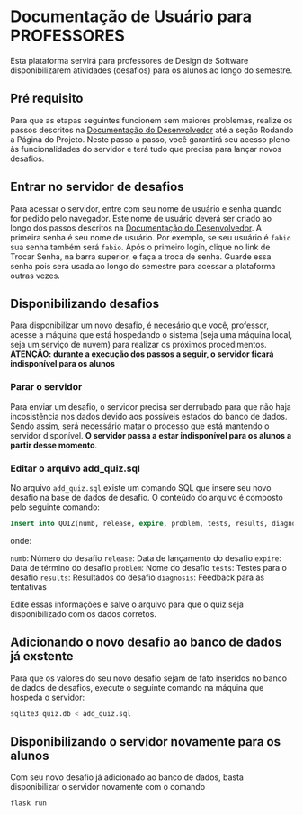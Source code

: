 # Documentação de Usuário para PROFESSORES

Esta plataforma servirá para professores de Design de Software disponibilizarem atividades (desafios) para os alunos ao longo do semestre.

## Pré requisito

Para que as etapas seguintes funcionem sem maiores problemas, realize os passos descritos na [Documentação do Desenvolvedor](https://warlenrodrigues.github.io/softdes-desafios/desenvolvedor/) até a seção Rodando a Página do Projeto. Neste passo a passo, você garantirá seu acesso pleno às funcionalidades do servidor e terá tudo que precisa para lançar novos desafios.

## Entrar no servidor de desafios

Para acessar o servidor, entre com seu nome de usuário e senha quando for pedido pelo navegador. Este nome de usuário deverá ser criado ao longo dos passos descritos na [Documentação do Desenvolvedor](https://warlenrodrigues.github.io/softdes-desafios/desenvolvedor/).
A primeira senha é seu nome de usuário. Por exemplo, se seu usuário é `fabio` sua senha também será `fabio`.
Após o primeiro login, clique no link de Trocar Senha, na barra superior, e faça a troca de senha.
Guarde essa senha pois será usada ao longo do semestre para acessar a plataforma outras vezes.

## Disponibilizando desafios

Para disponibilizar um novo desafio, é necesário que você, professor, acesse a máquina que está hospedando o sistema (seja uma máquina local, seja um serviço de nuvem) para realizar os próximos procedimentos. **ATENÇÃO: durante a execução dos passos a seguir, o servidor ficará indisponível para os alunos**

### Parar o servidor

Para enviar um desafio, o servidor precisa ser derrubado para que não haja incosistência nos dados devido aos possíveis estados do banco de dados. Sendo assim, será necessário matar o processo que está mantendo o servidor disponível. **O servidor passa a estar indisponível para os alunos a partir desse momento**.

### Editar o arquivo add_quiz.sql

No arquivo `add_quiz.sql` existe um comando SQL que insere seu novo desafio na base de dados de desafio. O conteúdo do arquivo é composto pelo seguinte comando:

```sql
Insert into QUIZ(numb, release, expire, problem, tests, results, diagnosis) values (2, '2018-08-01', '2022-12-31 23:59:59', 'Nome do Problema', '[[1], [2], [3]]', '[0,0,0]', '["a", "b", "c"]');
```

onde:

`numb`: Número do desafio
`release`: Data de lançamento do desafio
`expire`: Data de término do desafio
`problem`: Nome do desafio
`tests`: Testes para o desafio
`results`: Resultados do desafio
`diagnosis`: Feedback para as tentativas

Edite essas informações e salve o arquivo para que o quiz seja disponibilizado com os dados corretos.

## Adicionando o novo desafio ao banco de dados já exstente

Para que os valores do seu novo desafio sejam de fato inseridos no banco de dados de desafios, execute o seguinte comando na máquina que hospeda o servidor:

```sh
sqlite3 quiz.db < add_quiz.sql
```

## Disponibilizando o servidor novamente para os alunos

Com seu novo desafio já adicionado ao banco de dados, basta disponibilizar o servidor novamente com o comando

```sh
flask run
```
